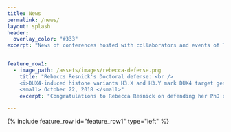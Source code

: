 ```yaml
---
title: News
permalink: /news/
layout: splash
header:
  overlay_color: "#333"
excerpt: "News of conferences hosted with collaborators and events of Tapscott Lab."


feature_row1:
  - image_path: /assets/images/rebecca-defense.png
    title: "Rebaccs Resnick's Doctoral defense: <br /> 
    <i>DUX4-induced histone variants H3.X and H3.Y mark DUX4 target genes for expression</i> <br />
    <small> October 22, 2018 </small>"
    excerpt: "Congratulations to Rebecca Resnick on defending her PhD on October 22nd! Rebecca will stay in the lab for a few more months before moving on to complete her MD training as part of UW's Medical Scientist Training Program."

---
```

{% include feature_row  id="feature_row1" type="left" %}
